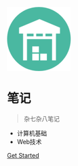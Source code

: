 <img width="150px" src="_media/favicon.png">


# 笔记

> 杂七杂八笔记

- 计算机基础
- Web技术

[Get Started](README.md)
